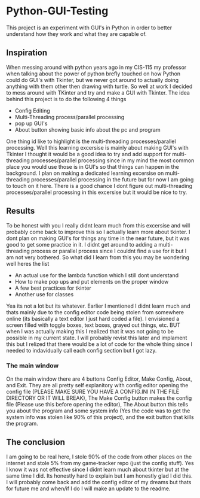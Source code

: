 # Python-GUI-Testing
This project is an experiment with GUI's in Python in order to better understand how they work and what they are capable of.  

## Inspiration
When messing around with python years ago in my CIS-115 my professor when talking about the power of python brefly touched on how Python could do GUI's with Tkinter, but we never got around to actually doing anything with them other then drawing with turtle. So well at work I decided to mess around with TKinter and try and make a GUI with Tkinter. The idea behind this project is to do the following 4 things
- Config Editing
- Multi-Threading process/parallel processing
- pop up GUI's
- About button showing basic info about the pc and program

One thing id like to highlight is the multi-threading processes/parallel processing. Well this learning excersise is mainly about making GUI's with Tkinter I thought it would be a good idea to try and add support for multi-threading processes/parallel processing since in my mind the most common place you would use those is in GUI's so that things can happen in the background. I plan on making a dedicated learning excersise on multi-threading processes/parallel processing in the future but for now I am going to touch on it here. There is a good chance I dont figure out multi-threading processes/parallel processing in this excersise but it would be nice to try.


## Results
To be honest with you I really didnt learn much from this excersise and will probably come back to improve this so I actually learn more about tkinter. I dont plan on making GUI's for things any time in the near future, but it was good to get some practice in it. I didnt get around to adding a multi-threading process or parallel process since I couldnt find a use for it but I am not very bothered. So what did I learn from this you may be wondering well heres the list
- An actual use for the lambda function which I still dont understand
- How to make pop ups and put elements on the proper window
- A few best practices for tkinter
- Another use for classes

Yea its not a lot but its whatever. Earlier I mentioned I didnt learn much and thats mainly due to the config editor code being stolen from somewhere online (its basically a text editor I just hard coded a file). I envisioned a screen filled with toggle boxes, text boxes, grayed out things, etc. BUT when I was actually making this I realized that it was not going to be possible in my current state. I will probably revist this later and implament this but I relized that there would be a lot of code for the whole thing since I needed to indavidually call each config section but I got lazy. 

### The main window
On the main window there are 4 buttons Config Editor, Make Config, About, and Exit. They are all pretty self explanitory with config editor opening the config file (PLEASE MAKE SURE YOU HAVE A CONFIG.INI IN THE FILE DIRECTORY OR IT WILL BREAK), The Make Config button makes the config file (Please use this before opening the editor), The About button this tells you about the program and some system info (Yes the code was to get the system info was stolen like 90% of this project), and the exit button that kills the program. 

## The conclusion
I am going to be real here, I stole 90% of the code from other places on the internet and stole 5% from my game-tracker repo (just the config stuff). Yes I know it was not effective since I didnt learn much about tkinter but at the same time I did. Its honestly hard to explain but I am honestly glad I did this. I will probably come back and add the config editor of my dreams but thats for future me and when/if I do I will make an update to the readme.
